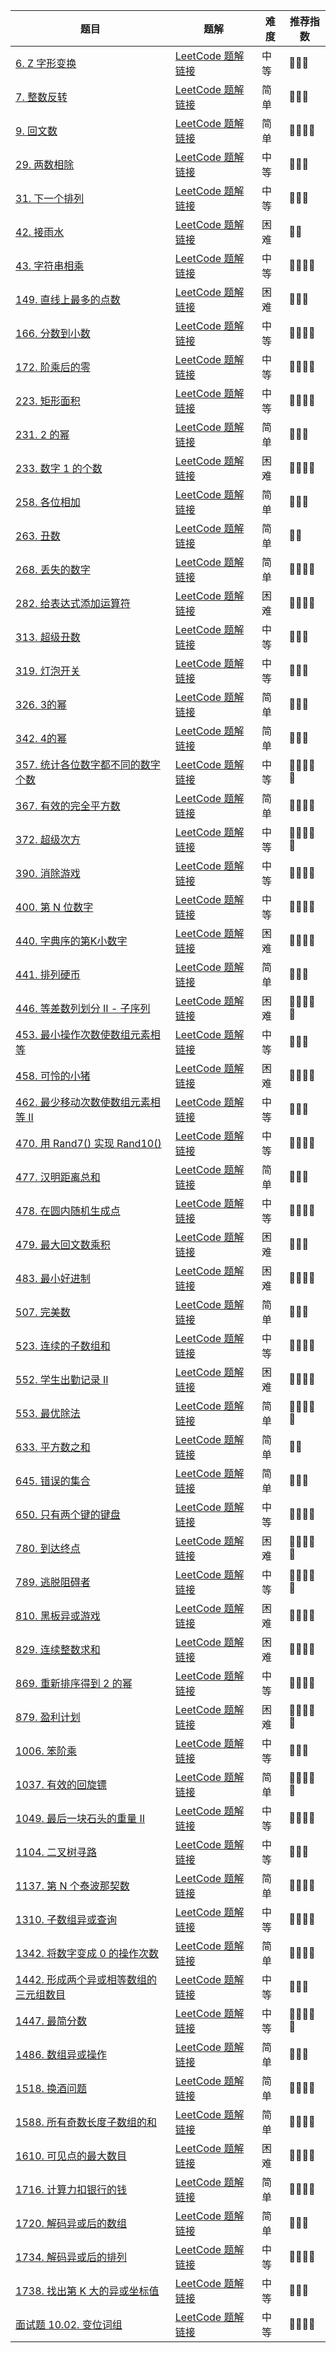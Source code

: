 | 题目                                                                  | 题解                                                                                                                                                         | 难度 | 推荐指数   |
| --------------------------------------------------------------------- | ------------------------------------------------------------------------------------------------------------------------------------------------------------ | ---- | ---------- |
| [6. Z 字形变换 ](https://leetcode-cn.com/problems/zigzag-conversion/) | [LeetCode 题解链接](https://leetcode-cn.com/problems/zigzag-conversion/solution/shua-chuan-lc-zhi-guan-gui-lu-jie-fa-shu-8226/) | 中等 | 🤩🤩🤩     |
| [7. 整数反转 ](https://leetcode-cn.com/problems/reverse-integer/)     | [LeetCode 题解链接](https://leetcode-cn.com/problems/reverse-integer/solution/shua-chuan-lc-bu-wan-mei-jie-fa-wan-mei-919rd/)    | 简单 | 🤩🤩🤩     |
| [9. 回文数 ](https://leetcode-cn.com/problems/palindrome-number/)     | [LeetCode 题解链接](https://leetcode-cn.com/problems/palindrome-number/solution/shua-chuan-lc-zi-fu-chuan-fei-zi-fu-chua-e8l0/) | 简单 | 🤩🤩🤩🤩   |
| [29. 两数相除](https://leetcode-cn.com/problems/divide-two-integers/) | [LeetCode 题解链接](https://leetcode-cn.com/problems/divide-two-integers/solution/shua-chuan-lc-er-fen-bei-zeng-cheng-fa-j-m73b) | 中等 | 🤩🤩🤩 |
| [31. 下一个排列](https://leetcode-cn.com/problems/next-permutation/) | [LeetCode 题解链接](https://leetcode-cn.com/problems/next-permutation/solution/miao-dong-xi-lie-100-cong-xia-yi-ge-pai-gog8j/) | 中等 | 🤩🤩🤩 |
| [42. 接雨水](https://leetcode-cn.com/problems/trapping-rain-water/) | [LeetCode 题解链接](https://leetcode-cn.com/problems/trapping-rain-water/solution/po-su-jie-fa-on2-cha-zhao-you-hua-on-dan-iu44/) | 困难 | 🤩🤩 |
| [43. 字符串相乘](https://leetcode-cn.com/problems/multiply-strings/) | [LeetCode 题解链接](https://leetcode-cn.com/problems/multiply-strings/solution/zhi-yao-ni-hui-shou-suan-cheng-fa-zhe-ti-ainl/) | 中等 | 🤩🤩🤩🤩 |
| [149. 直线上最多的点数](https://leetcode-cn.com/problems/max-points-on-a-line/) | [LeetCode 题解链接](https://leetcode-cn.com/problems/max-points-on-a-line/solution/gong-shui-san-xie-liang-chong-mei-ju-zhi-u44s/) | 困难 | 🤩🤩🤩 |
| [166. 分数到小数](https://leetcode-cn.com/problems/fraction-to-recurring-decimal/) | [LeetCode 题解链接](https://leetcode-cn.com/problems/fraction-to-recurring-decimal/solution/gong-shui-san-xie-mo-ni-shu-shi-ji-suan-kq8c4/) | 中等 | 🤩🤩🤩🤩 |
| [172. 阶乘后的零](https://leetcode-cn.com/problems/factorial-trailing-zeroes/) | [LeetCode 题解链接](https://leetcode-cn.com/problems/factorial-trailing-zeroes/solution/by-ac_oier-1y6w/) | 中等 | 🤩🤩🤩🤩 |
| [223. 矩形面积](https://leetcode-cn.com/problems/rectangle-area/) | [LeetCode 题解链接](https://leetcode-cn.com/problems/rectangle-area/solution/gong-shui-san-xie-yun-yong-rong-chi-yuan-hzit/) | 中等 | 🤩🤩🤩🤩 |
| [231. 2 的幂](https://leetcode-cn.com/problems/power-of-two/) | [LeetCode 题解链接](https://leetcode-cn.com/problems/power-of-two/solution/gong-shui-san-xie-2-de-mi-by-ac_oier-qm6e/) | 简单 | 🤩🤩🤩 |
| [233. 数字 1 的个数](https://leetcode-cn.com/problems/number-of-digit-one/) | [LeetCode 题解链接](https://leetcode-cn.com/problems/number-of-digit-one/solution/gong-shui-san-xie-jiang-shu-wei-dp-wen-t-c9oi/) | 困难 | 🤩🤩🤩🤩 |
| [258. 各位相加](https://leetcode-cn.com/problems/add-digits/) | [LeetCode 题解链接](https://leetcode-cn.com/problems/add-digits/solution/gong-shui-san-xie-yi-ti-shuang-jie-mo-ni-zdml/) | 简单 | 🤩🤩🤩 |
| [263. 丑数](https://leetcode-cn.com/problems/ugly-number/) | [LeetCode 题解链接](https://leetcode-cn.com/problems/ugly-number/solution/gong-shui-san-xie-jian-dan-de-fen-qing-k-dlvg/) | 简单 | 🤩🤩 |
| [268. 丢失的数字](https://leetcode-cn.com/problems/missing-number/) | [LeetCode 题解链接](https://leetcode-cn.com/problems/missing-number/solution/gong-shui-san-xie-yi-ti-wu-jie-pai-xu-ji-te3s/) | 简单 | 🤩🤩🤩🤩 |
| [282. 给表达式添加运算符](https://leetcode-cn.com/problems/expression-add-operators/) | [LeetCode 题解链接](https://leetcode-cn.com/problems/expression-add-operators/solution/gong-shui-san-xie-hui-su-suan-fa-yun-yon-nl9z/) | 困难 | 🤩🤩🤩🤩 |
| [313. 超级丑数](https://leetcode-cn.com/problems/super-ugly-number/) | [LeetCode 题解链接](https://leetcode-cn.com/problems/super-ugly-number/solution/gong-shui-san-xie-yi-ti-shuang-jie-you-x-jyow/) | 中等 | 🤩🤩🤩 |
| [319. 灯泡开关](https://leetcode-cn.com/problems/bulb-switcher/) | [LeetCode 题解链接](https://leetcode-cn.com/problems/bulb-switcher/solution/gong-shui-san-xie-jing-dian-shu-lun-tui-upnnb/) | 中等 | 🤩🤩🤩 |
| [326. 3的幂](https://leetcode-cn.com/problems/power-of-three/) | [LeetCode 题解链接](https://leetcode-cn.com/problems/power-of-three/solution/gong-shui-san-xie-yi-ti-san-jie-shu-xue-8oiip/) | 简单 | 🤩🤩🤩 |
| [342. 4的幂](https://leetcode-cn.com/problems/power-of-four/) | [LeetCode 题解链接](https://leetcode-cn.com/problems/power-of-four/solution/gong-shui-san-xie-zhuan-hua-wei-2-de-mi-y21lq/) | 简单 | 🤩🤩🤩 |
| [357. 统计各位数字都不同的数字个数](https://leetcode-cn.com/problems/count-numbers-with-unique-digits/) | [LeetCode 题解链接](https://leetcode-cn.com/problems/count-numbers-with-unique-digits/solution/by-ac_oier-6tfl/) | 中等 | 🤩🤩🤩🤩🤩 |
| [367. 有效的完全平方数](https://leetcode-cn.com/problems/valid-perfect-square/) | [LeetCode 题解链接](https://leetcode-cn.com/problems/valid-perfect-square/solution/gong-shui-san-xie-yi-ti-shuang-jie-er-fe-g5el/) | 简单 | 🤩🤩🤩🤩 |
| [372. 超级次方](https://leetcode-cn.com/problems/super-pow/) | [LeetCode 题解链接](https://leetcode-cn.com/problems/super-pow/solution/gong-shui-san-xie-di-gui-kuai-su-mi-ying-yx1j/) | 中等 | 🤩🤩🤩🤩🤩 |
| [390. 消除游戏](https://leetcode-cn.com/problems/elimination-game/) | [LeetCode 题解链接](https://leetcode-cn.com/problems/elimination-game/solution/gong-shui-san-xie-yue-se-fu-huan-yun-yon-x60m/) | 中等 | 🤩🤩🤩🤩 |
| [400. 第 N 位数字](https://leetcode-cn.com/problems/nth-digit/) | [LeetCode 题解链接](https://leetcode-cn.com/problems/nth-digit/solution/gong-shui-san-xie-jian-dan-mo-ni-ti-by-a-w5wl/) | 中等 | 🤩🤩🤩🤩 |
| [440. 字典序的第K小数字](https://leetcode-cn.com/problems/k-th-smallest-in-lexicographical-order/) | [LeetCode 题解链接](https://leetcode-cn.com/problems/k-th-smallest-in-lexicographical-order/solution/by-ac_oier-m3zl/) | 困难 | 🤩🤩🤩🤩 |
| [441. 排列硬币](https://leetcode-cn.com/problems/arranging-coins/) | [LeetCode 题解链接](https://leetcode-cn.com/problems/arranging-coins/solution/gong-shui-san-xie-yi-ti-shuang-jie-shu-x-sv9o/) | 简单 | 🤩🤩🤩 |
| [446. 等差数列划分 II - 子序列](https://leetcode-cn.com/problems/arithmetic-slices-ii-subsequence/) | [LeetCode 题解链接](https://leetcode-cn.com/problems/arithmetic-slices-ii-subsequence/solution/gong-shui-san-xie-xiang-jie-ru-he-fen-xi-ykvk/) | 困难 | 🤩🤩🤩🤩🤩 |
| [453. 最小操作次数使数组元素相等](https://leetcode-cn.com/problems/minimum-moves-to-equal-array-elements/) | [LeetCode 题解链接](https://leetcode-cn.com/problems/minimum-moves-to-equal-array-elements/solution/gong-shui-san-xie-noxiang-xin-ke-xue-xi-tt3zu/) | 中等 | 🤩🤩🤩 |
| [458. 可怜的小猪](https://leetcode-cn.com/problems/poor-pigs/) | [LeetCode 题解链接](https://leetcode-cn.com/problems/poor-pigs/solution/gong-shui-san-xie-jin-zhi-cai-xiang-xian-69fl/) | 困难 | 🤩🤩🤩🤩 |
| [462. 最少移动次数使数组元素相等 II](https://leetcode.cn/problems/minimum-moves-to-equal-array-elements-ii/) | [LeetCode 题解链接](https://leetcode.cn/problems/minimum-moves-to-equal-array-elements-ii/solution/by-ac_oier-db44/) | 中等 | 🤩🤩🤩 |
| [470. 用 Rand7() 实现 Rand10()](https://leetcode-cn.com/problems/implement-rand10-using-rand7/) | [LeetCode 题解链接](https://leetcode-cn.com/problems/implement-rand10-using-rand7/solution/gong-shui-san-xie-k-jin-zhi-zhu-wei-shen-zmd4/) | 中等 | 🤩🤩🤩🤩 |
| [477. 汉明距离总和](https://leetcode-cn.com/problems/total-hamming-distance/) | [LeetCode 题解链接](https://leetcode-cn.com/problems/total-hamming-distance/solution/gong-shui-san-xie-ying-yong-cheng-fa-yua-g21t/) | 简单 | 🤩🤩🤩 |
| [478. 在圆内随机生成点](https://leetcode.cn/problems/generate-random-point-in-a-circle/) | [LeetCode 题解链接](https://leetcode.cn/problems/generate-random-point-in-a-circle/solution/by-ac_oier-btkm/) | 中等 | 🤩🤩🤩🤩 |
| [479. 最大回文数乘积](https://leetcode-cn.com/problems/largest-palindrome-product/) | [LeetCode 题解链接](https://leetcode-cn.com/problems/largest-palindrome-product/solution/by-ac_oier-t8j7/) | 困难 | 🤩🤩🤩 |
| [483. 最小好进制](https://leetcode-cn.com/problems/smallest-good-base/) | [LeetCode 题解链接](https://leetcode-cn.com/problems/smallest-good-base/solution/gong-shui-san-xie-xiang-jie-ru-he-fen-xi-r94g/) | 困难 | 🤩🤩🤩🤩 |
| [507. 完美数](https://leetcode-cn.com/problems/perfect-number/) | [LeetCode 题解链接](https://leetcode-cn.com/problems/perfect-number/solution/gong-shui-san-xie-jian-dan-mo-ni-tong-ji-e6jk/) | 简单 | 🤩🤩🤩 |
| [523. 连续的子数组和](https://leetcode-cn.com/problems/continuous-subarray-sum/) | [LeetCode 题解链接](https://leetcode-cn.com/problems/continuous-subarray-sum/solution/gong-shui-san-xie-tuo-zhan-wei-qiu-fang-1juse/) | 中等 | 🤩🤩🤩🤩 |
| [552. 学生出勤记录 II](https://leetcode-cn.com/problems/student-attendance-record-ii/) | [LeetCode 题解链接](https://leetcode-cn.com/problems/student-attendance-record-ii/solution/gong-shui-san-xie-yi-ti-san-jie-ji-yi-hu-fdfx/) | 困难 | 🤩🤩🤩🤩 |
| [553. 最优除法](https://leetcode-cn.com/problems/optimal-division/) | [LeetCode 题解链接](https://leetcode-cn.com/problems/optimal-division/solution/gong-shui-san-xie-shu-xue-lei-tan-xin-yu-61sq/) | 简单 | 🤩🤩🤩🤩🤩 |
| [633. 平方数之和](https://leetcode-cn.com/problems/sum-of-square-numbers/) | [LeetCode 题解链接](https://leetcode-cn.com/problems/sum-of-square-numbers/solution/gong-shui-san-xie-yi-ti-san-jie-mei-ju-s-7qi5/) | 简单 | 🤩🤩 |
| [645. 错误的集合](https://leetcode-cn.com/problems/set-mismatch/) | [LeetCode 题解链接](https://leetcode-cn.com/problems/set-mismatch/solution/gong-shui-san-xie-yi-ti-san-jie-ji-shu-s-vnr9/) | 简单 | 🤩🤩🤩 |
| [650. 只有两个键的键盘](https://leetcode-cn.com/problems/2-keys-keyboard/) | [LeetCode 题解链接](https://leetcode-cn.com/problems/2-keys-keyboard/solution/gong-shui-san-xie-yi-ti-san-jie-dong-tai-f035/) | 中等 | 🤩🤩🤩🤩 |
| [780. 到达终点](https://leetcode-cn.com/problems/reaching-points/) | [LeetCode 题解链接](https://leetcode-cn.com/problems/reaching-points/solution/by-ac_oier-hw11/) | 困难 | 🤩🤩🤩🤩🤩 |
| [789. 逃脱阻碍者](https://leetcode-cn.com/problems/escape-the-ghosts/) | [LeetCode 题解链接](https://leetcode-cn.com/problems/escape-the-ghosts/solution/gong-shui-san-xie-noxiang-xin-ke-xue-xi-w69gr/) | 中等 | 🤩🤩🤩🤩🤩 |
| [810. 黑板异或游戏](https://leetcode-cn.com/problems/chalkboard-xor-game/) | [LeetCode 题解链接](https://leetcode-cn.com/problems/chalkboard-xor-game/solution/gong-shui-san-xie-noxiang-xin-ke-xue-xi-ges7k/) | 困难 | 🤩🤩🤩🤩 |
| [829. 连续整数求和](https://leetcode.cn/problems/consecutive-numbers-sum/) | [LeetCode 题解链接](https://leetcode.cn/problems/consecutive-numbers-sum/solution/by-ac_oier-220q/) | 困难 | 🤩🤩🤩🤩 |
| [869. 重新排序得到 2 的幂](https://leetcode-cn.com/problems/reordered-power-of-2/) | [LeetCode 题解链接](https://leetcode-cn.com/problems/reordered-power-of-2/solution/gong-shui-san-xie-yi-ti-shuang-jie-dfs-c-3s1e/) | 中等 | 🤩🤩🤩🤩 |
| [879. 盈利计划](https://leetcode-cn.com/problems/profitable-schemes/) | [LeetCode 题解链接](https://leetcode-cn.com/problems/profitable-schemes/solution/gong-shui-san-xie-te-shu-duo-wei-fei-yon-7su9/) | 困难 | 🤩🤩🤩🤩🤩 |
| [1006. 笨阶乘](https://leetcode-cn.com/problems/clumsy-factorial/) | [LeetCode 题解链接](https://leetcode-cn.com/problems/clumsy-factorial/solution/gong-shui-san-xie-tong-yong-biao-da-shi-nngfp/) | 中等 | 🤩🤩🤩 |
| [1037. 有效的回旋镖](https://leetcode.cn/problems/valid-boomerang/) | [LeetCode 题解链接](https://leetcode.cn/problems/valid-boomerang/solution/by-ac_oier-eory/) | 简单 | 🤩🤩🤩🤩🤩 |
| [1049. 最后一块石头的重量 II](https://leetcode-cn.com/problems/last-stone-weight-ii/) | [LeetCode 题解链接](https://leetcode-cn.com/problems/last-stone-weight-ii/solution/gong-shui-san-xie-xiang-jie-wei-he-neng-jgxik/) | 中等 | 🤩🤩🤩🤩 |
| [1104. 二叉树寻路](https://leetcode-cn.com/problems/path-in-zigzag-labelled-binary-tree/) | [LeetCode 题解链接](https://leetcode-cn.com/problems/path-in-zigzag-labelled-binary-tree/solution/gong-shui-san-xie-yi-ti-shuang-jie-mo-ni-rw2d/) | 中等 | 🤩🤩🤩 |
| [1137. 第 N 个泰波那契数](https://leetcode-cn.com/problems/n-th-tribonacci-number/) | [LeetCode 题解链接](https://leetcode-cn.com/problems/n-th-tribonacci-number/solution/gong-shui-san-xie-yi-ti-si-jie-die-dai-d-m1ie/) | 简单 | 🤩🤩🤩🤩 |
| [1310. 子数组异或查询](https://leetcode-cn.com/problems/xor-queries-of-a-subarray/) | [LeetCode 题解链接](https://leetcode-cn.com/problems/xor-queries-of-a-subarray/solution/gong-shui-san-xie-yi-ti-shuang-jie-shu-z-rcgu/) | 中等 | 🤩🤩🤩🤩 |
| [1342. 将数字变成 0 的操作次数](https://leetcode-cn.com/problems/number-of-steps-to-reduce-a-number-to-zero/) | [LeetCode 题解链接](https://leetcode-cn.com/problems/number-of-steps-to-reduce-a-number-to-zero/solution/gong-shui-san-xie-note-bie-pian-yi-ti-sh-85fb/) | 简单 | 🤩🤩🤩🤩 |
| [1442. 形成两个异或相等数组的三元组数目](https://leetcode-cn.com/problems/count-triplets-that-can-form-two-arrays-of-equal-xor/) | [LeetCode 题解链接](https://leetcode-cn.com/problems/count-triplets-that-can-form-two-arrays-of-equal-xor/solution/gong-shui-san-xie-xiang-jie-shi-yong-qia-7gzm/) | 中等 | 🤩🤩🤩 |
| [1447. 最简分数](https://leetcode-cn.com/problems/simplified-fractions/) | [LeetCode 题解链接](https://leetcode-cn.com/problems/simplified-fractions/solution/gong-shui-san-xie-jian-dan-shu-lun-yun-y-wma5/) | 中等 | 🤩🤩🤩🤩🤩 |
| [1486. 数组异或操作](https://leetcode-cn.com/problems/xor-operation-in-an-array/) | [LeetCode 题解链接](https://leetcode-cn.com/problems/xor-operation-in-an-array/solution/gong-shui-san-xie-yi-ti-shuang-jie-mo-ni-dggg/) | 简单 | 🤩🤩🤩 |
| [1518. 换酒问题](https://leetcode-cn.com/problems/water-bottles/) | [LeetCode 题解链接](https://leetcode-cn.com/problems/water-bottles/solution/gong-shui-san-xie-yi-ti-shuang-jie-ji-sh-7yyo/) | 简单 | 🤩🤩🤩🤩 |
| [1588. 所有奇数长度子数组的和](https://leetcode-cn.com/problems/sum-of-all-odd-length-subarrays/) | [LeetCode 题解链接](https://leetcode-cn.com/problems/sum-of-all-odd-length-subarrays/solution/gong-shui-san-xie-yi-ti-shuang-jie-qian-18jq3/) | 简单 | 🤩🤩🤩🤩 |
| [1610. 可见点的最大数目](https://leetcode-cn.com/problems/maximum-number-of-visible-points/) | [LeetCode 题解链接](https://leetcode-cn.com/problems/maximum-number-of-visible-points/solution/gong-shui-san-xie-qiu-ji-jiao-ji-he-ti-b-0bid/) | 困难 | 🤩🤩🤩🤩 |
| [1716. 计算力扣银行的钱](https://leetcode-cn.com/problems/calculate-money-in-leetcode-bank/) | [LeetCode 题解链接](https://leetcode-cn.com/problems/calculate-money-in-leetcode-bank/solution/gong-shui-san-xie-jian-dan-mo-ni-ti-by-a-ifit/) | 简单 | 🤩🤩🤩🤩 |
| [1720. 解码异或后的数组](https://leetcode-cn.com/problems/decode-xored-array/) | [LeetCode 题解链接](https://leetcode-cn.com/problems/decode-xored-array/solution/gong-shui-san-xie-li-yong-yi-huo-xing-zh-p1bi/) | 简单 | 🤩🤩🤩      |
| [1734. 解码异或后的排列](https://leetcode-cn.com/problems/decode-xored-permutation/) | [LeetCode 题解链接](https://leetcode-cn.com/problems/decode-xored-permutation/solution/gong-shui-san-xie-note-bie-pian-li-yong-zeh6o/) | 中等 | 🤩🤩🤩🤩 |
| [1738. 找出第 K 大的异或坐标值](https://leetcode-cn.com/problems/find-kth-largest-xor-coordinate-value/) | [LeetCode 题解链接](https://leetcode-cn.com/problems/find-kth-largest-xor-coordinate-value/solution/gong-shui-san-xie-xiang-jie-li-yong-er-w-ai0d/) | 中等 | 🤩🤩🤩      |
| [面试题 10.02. 变位词组](https://leetcode-cn.com/problems/group-anagrams-lcci/) | [LeetCode 题解链接](https://leetcode-cn.com/problems/group-anagrams-lcci/solution/gong-shui-san-xie-tong-ji-bian-wei-ci-de-0iqe/) | 中等 | 🤩🤩🤩🤩 |

